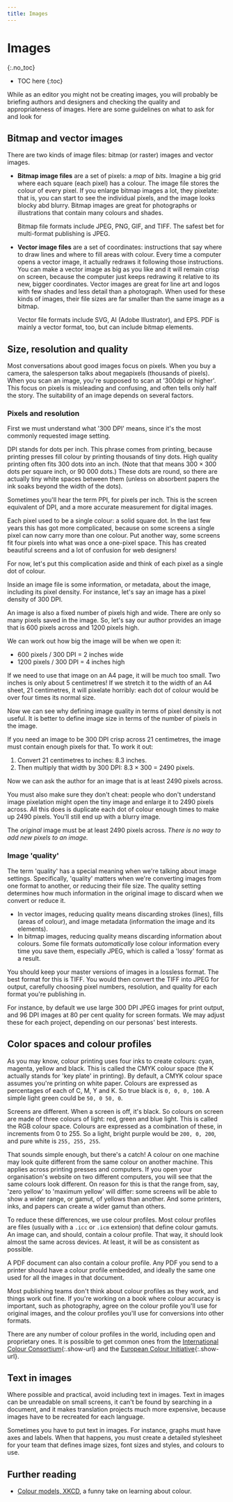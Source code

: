 ```yaml
---
title: Images
---
```


# Images
{:.no_toc}

* TOC here
{:toc}

While as an editor you might not be creating images, you will probably be briefing authors and designers and checking the quality and appropriateness of images. Here are some guidelines on what to ask for and look for

## Bitmap and vector images

There are two kinds of image files: bitmap (or raster) images and vector images.

- **Bitmap image files** are a set of pixels: a *map* of *bits*. Imagine a big grid where each square (each pixel) has a colour. The image file stores the colour of every pixel. If you enlarge bitmap images a lot, they pixelate: that is, you can start to see the individual pixels, and the image looks blocky abd blurry. Bitmap images are great for photographs or illustrations that contain many colours and shades.

    Bitmap file formats include JPEG, PNG, GIF, and TIFF. The safest bet for multi-format publishing is JPEG.

- **Vector image files** are a set of coordinates: instructions that say where to draw lines and where to fill areas with colour. Every time a computer opens a vector image, it actually redraws it following those instructions. You can make a vector image as big as you like and it will remain crisp on screen, because the computer just keeps redrawing it relative to its new, bigger coordinates. Vector images are great for line art and logos with few shades and less detail than a photograph. When used for these kinds of images, their file sizes are far smaller than the same image as a bitmap.

    Vector file formats include SVG, AI (Adobe Illustrator), and EPS. PDF is mainly a vector format, too, but can include bitmap elements.

## Size, resolution and quality

Most conversations about good images focus on pixels. When you buy a camera, the salesperson talks about megapixels (thousands of pixels). When you scan an image, you're supposed to scan at '300dpi or higher'. This focus on pixels is misleading and confusing, and often tells only half the story. The suitability of an image depends on several factors.

### Pixels and resolution

First we must understand what '300 DPI' means, since it's the most commonly requested image setting.

DPI stands for dots per inch. This phrase comes from printing, because printing presses fill colour by printing thousands of tiny dots. High quality printing often fits 300 dots into an inch. (Note that that means 300 × 300 dots per square inch, or 90&nbsp;000 dots.) These dots are round, so there are actually tiny white spaces between them (unless on absorbent papers the ink soaks beyond the width of the dots).

Sometimes you'll hear the term PPI, for pixels per inch. This is the screen equivalent of DPI, and a more accurate measurement for digital images.

Each pixel used to be a single colour: a solid square dot. In the last few years this has got more complicated, because on some screens a single pixel can now carry more than one colour. Put another way, some screens fit four pixels into what was once a one-pixel space. This has created beautiful screens and a lot of confusion for web designers!

For now, let's put this complication aside and think of each pixel as a single dot of colour.

Inside an image file is some information, or metadata, about the image, including its pixel density. For instance, let's say an image has a pixel density of 300 DPI.

An image is also a fixed number of pixels high and wide. There are only so many pixels saved in the image. So, let's say our author provides an image that is 600 pixels across and 1200 pixels high.

We can work out how big the image will be when we open it:

- 600 pixels / 300 DPI = 2 inches wide
- 1200 pixels / 300 DPI = 4 inches high

If we need to use that image on an A4 page, it will be much too small. Two inches is only about 5 centimetres! If we stretch it to the width of an A4 sheet, 21 centimetres, it will pixelate horribly: each dot of colour would be over four times its normal size.

Now we can see why defining image quality in terms of pixel density is not useful. It is better to define image size in terms of the number of pixels in the image.

If you need an image to be 300 DPI crisp across 21 centimetres, the image must contain enough pixels for that. To work it out:

1. Convert 21 centimetres to inches: 8.3 inches.
2. Then multiply that width by 300 DPI: 8.3 × 300 = 2490 pixels.

Now we can ask the author for an image that is at least 2490 pixels across.

You must also make sure they don't cheat: people who don't understand image pixelation might open the tiny image and enlarge it to 2490 pixels across. All this does is duplicate each dot of colour enough times to make up 2490 pixels. You'll still end up with a blurry image.

The *original* image must be at least 2490 pixels across. *There is no way to add new pixels to an image.*

### Image 'quality'

The term 'quality' has a special meaning when we're talking about image settings. Specifically, 'quality' matters when we're converting images from one format to another, or reducing their file size. The quality setting determines how much information in the original image to discard when we convert or reduce it.

- In vector images, reducing quality means discarding strokes (lines), fills (areas of colour), and image metadata (information the image and its elements).
- In bitmap images, reducing quality means discarding information about colours. Some file formats *automatically* lose colour information every time you save them, especially JPEG, which is called a 'lossy' format as a result.

You should keep your master versions of images in a lossless format. The best format for this is TIFF. You would then convert the TIFF into JPEG for output, carefully choosing pixel numbers, resolution, and quality for each format you're publishing in.

For instance, by default we use large 300 DPI JPEG images for print output, and 96 DPI images at 80 per cent quality for screen formats. We may adjust these for each project, depending on our personas' best interests.

## Color spaces and colour profiles

As you may know, colour printing uses four inks to create colours: cyan, magenta, yellow and black. This is called the CMYK colour space (the K actually stands for 'key plate' in printing). By default, a CMYK colour space assumes you're printing on white paper. Colours are expressed as percentages of each of C, M, Y and K. So true black is `0, 0, 0, 100`. A simple light green could be `50, 0 50, 0`.

Screens are different. When a screen is off, it's black. So colours on screen are made of three colours of light: red, green and blue light. This is called the RGB colour space. Colours are expressed as a combination of these, in increments from 0 to 255. So a light, bright purple would be `200, 0, 200`, and pure white is `255, 255, 255`.

That sounds simple enough, but there's a catch! A colour on one machine may look quite different from the same colour on another machine. This applies across printing presses and computers. If you open your organisation's website on two different computers, you will see that the same colours look different. On reason for this is that the range from, say, 'zero yellow' to 'maximum yellow' will differ: some screens will be able to show a wider range, or gamut, of yellows than another. And some printers, inks, and papers can create a wider gamut than others.

To reduce these differences, we use colour profiles. Most colour profiles are files (usually with a `.icc` or `.icm` extension) that define colour gamuts. An image can, and should, contain a colour profile. That way, it should look almost the same across devices. At least, it will be as consistent as possible.

A PDF document can also contain a colour profile. Any PDF you send to a printer should have a colour profile embedded, and ideally the same one used for all the images in that document.

Most publishing teams don't think about colour profiles as they work, and things work out fine. If you're working on a book where colour accuracy is important, such as photography, agree on the colour profile you'll use for original images, and the colour profiles you'll use for conversions into other formats.

There are any number of colour profiles in the world, including open and proprietary ones. It is possible to get common ones from the [International Colour Consortium](http://www.color.org){:.show-url} and the [European Colour Initiative](http://eci.org){:.show-url}.

## Text in images

Where possible and practical, avoid including text in images. Text in images can be unreadable on small screens, it can't be found by searching in a document, and it makes translation projects much more expensive, because images have to be recreated for each language.

Sometimes you have to put text in images. For instance, graphs must have axes and labels. When that happens, you must create a detailed stylesheet for your team that defines image sizes, font sizes and styles, and colours to use.

## Further reading

- [Colour models, XKCD](https://xkcd.com/1882/), a funny take on learning about colour.
